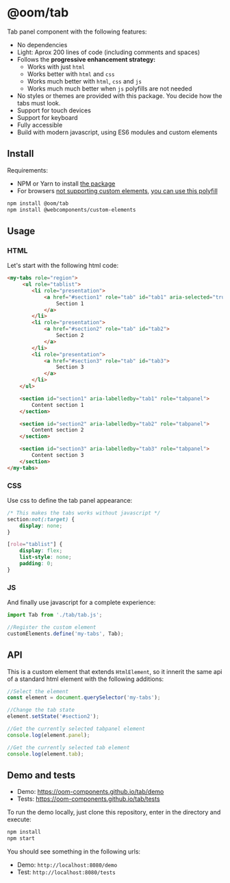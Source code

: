 # @oom/tab

Tab panel component with the following features:

* No dependencies
* Light: Aprox 200 lines of code (including comments and spaces)
* Follows the **progressive enhancement strategy:**
  * Works with just `html`
  * Works better with `html` and `css`
  * Works much better with `html`, `css` and `js`
  * Works much much better when `js` polyfills are not needed
* No styles or themes are provided with this package. You decide how the tabs must look.
* Support for touch devices
* Support for keyboard
* Fully accessible
* Build with modern javascript, using ES6 modules and custom elements

## Install

Requirements:

* NPM or Yarn to install [the package](https://www.npmjs.com/package/@oom/tab)
* For browsers [not supporting custom elements](https://caniuse.com/#feat=custom-elementsv1), [you can use this polyfill](https://github.com/webcomponents/custom-elements)

```sh
npm install @oom/tab
npm install @webcomponents/custom-elements
```

## Usage

### HTML

Let's start with the following html code:

```html
<my-tabs role="region">
     <ul role="tablist">
        <li role="presentation">
            <a href="#section1" role="tab" id="tab1" aria-selected="true">
                Section 1
            </a>
        </li>
        <li role="presentation">
            <a href="#section2" role="tab" id="tab2">
                Section 2
            </a>
        </li>
        <li role="presentation">
            <a href="#section3" role="tab" id="tab3">
                Section 3
            </a>
        </li>
    </ul>

    <section id="section1" aria-labelledby="tab1" role="tabpanel">
        Content section 1
    </section>

    <section id="section2" aria-labelledby="tab2" role="tabpanel">
        Content section 2
    </section>

    <section id="section3" aria-labelledby="tab3" role="tabpanel">
        Content section 3
    </section>
</my-tabs>
```

### CSS

Use css to define the tab panel appearance:

```css
/* This makes the tabs works without javascript */
section:not(:target) {
    display: none;
}

[role="tablist"] {
    display: flex;
    list-style: none;
    padding: 0;
}
```

### JS

And finally use javascript for a complete experience:

```js
import Tab from './tab/tab.js';

//Register the custom element
customElements.define('my-tabs', Tab);
```

## API

This is a custom element that extends `HtmlElement`, so it innerit the same api of a standard html element with the following additions:

```js
//Select the element
const element = document.querySelector('my-tabs');

//Change the tab state
element.setState('#section2');

//Get the currently selected tabpanel element
console.log(element.panel);

//Get the currently selected tab element
console.log(element.tab);
```

## Demo and tests

- Demo: https://oom-components.github.io/tab/demo
- Tests: https://oom-components.github.io/tab/tests

To run the demo locally, just clone this repository, enter in the directory and execute:

```sh
npm install
npm start
```

You should see something in the following urls:

- Demo: `http://localhost:8080/demo`
- Test: `http://localhost:8080/tests`
